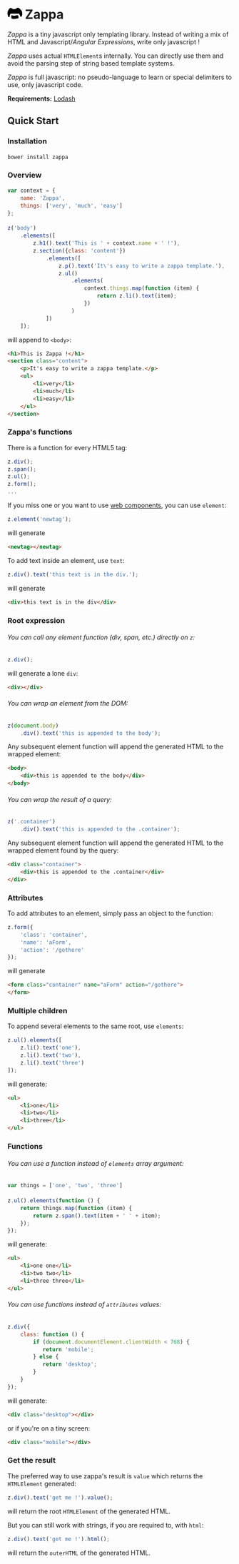 # <img src="https://raw.githubusercontent.com/giann/zappa/master/logo.png" alt="Zappa" height="25"> Zappa

*Zappa* is a tiny javascript only templating library. Instead of writing a mix of HTML and Javascript/*Angular Expressions*, write only javascript !

*Zappa* uses actual `HTMLElement`s internally. You can directly use them and avoid the parsing step of string based template systems.

*Zappa* is full javascript: no pseudo-language to learn or special delimiters to use, only javascript code.

**Requirements:** [Lodash](http://lodash.com/)

## Quick Start

### Installation

```shell
bower install zappa
```

### Overview

```javascript
var context = {
    name: 'Zappa',
    things: ['very', 'much', 'easy']
};

z('body')
    .elements([
        z.h1().text('This is ' + context.name + ' !'),
        z.section({class: 'content'})
            .elements([
                z.p().text('It\'s easy to write a zappa template.'),
                z.ul()
                    .elements(
                        context.things.map(function (item) {
                            return z.li().text(item); 
                        })
                    )
            ])
    ]);
```

will append to `<body>`:

```html
<h1>This is Zappa !</h1>
<section class="content">
    <p>It's easy to write a zappa template.</p>
    <ul>
        <li>very</li>
        <li>much</li>
        <li>easy</li>
    </ul>
</section>
```

### Zappa's functions

There is a function for every HTML5 tag:

```javascript
z.div();
z.span();
z.ul();
z.form();
...
```

If you miss one or you want to use [web components](http://www.polymer-project.org/), you can use `element`:


```javascript
z.element('newtag');
```

will generate

```html
<newtag></newtag>
```

To add text inside an element, use `text`:

```javascript
z.div().text('this text is in the div.');
```

will generate

```html
<div>this text is in the div</div>
```

### Root expression

###### You can call any element function (div, span, etc.) directly on `z`:

```javascript
z.div();
```

will generate a lone `div`:

```html
<div></div>
````

###### You can wrap an element from the DOM:

```javascript
z(document.body)
    .div().text('this is appended to the body');
```

Any subsequent element function will append the generated HTML to the wrapped element:

```html
<body>
    <div>this is appended to the body</div> 
</body>
````

###### You can wrap the result of a query:

```javascript
z('.container')
    .div().text('this is appended to the .container');
```

Any subsequent element function will append the generated HTML to the wrapped element found by the query:

```html
<div class="container">
    <div>this is appended to the .container</div> 
</div>
````

### Attributes

To add attributes to an element, simply pass an object to the function:

```javascript
z.form({
    'class': 'container',
    'name': 'aForm',
    'action': '/gothere'
});
```

will generate

```html
<form class="container" name="aForm" action="/gothere">
</form>
```

### Multiple children

To append several elements to the same root, use `elements`:

```javascript
z.ul().elements([
    z.li().text('one'),
    z.li().text('two'),
    z.li().text('three')
]);
```

will generate:

```html
<ul>
    <li>one</li>
    <li>two</li>
    <li>three</li>
</ul>
````

### Functions

###### You can use a function instead of `elements` array argument:

```javascript
var things = ['one', 'two', 'three']

z.ul().elements(function () {
    return things.map(function (item) {
        return z.span().text(item + ' ' + item);
    });
});
```

will generate:

```html
<ul>
    <li>one one</li>
    <li>two two</li>
    <li>three three</li>
</ul>
```

###### You can use functions instead of `attributes` values:

```javascript
z.div({
    class: function () {
        if (document.documentElement.clientWidth < 768) {
           return 'mobile';
        } else {
           return 'desktop';
        }
    }
});
```

will generate:

```html
<div class="desktop"></div>
```

or if you're on a tiny screen:

```html
<div class="mobile"></div>
```

### Get the result

The preferred way to use zappa's result is `value` which returns the `HTMLElement` generated:

```javascript
z.div().text('get me !').value();
```

will return the root `HTMLElement` of the generated HTML.

But you can still work with strings, if you are required to, with `html`:

```javascript
z.div().text('get me !').html();
```
will return the `outerHTML` of the generated HTML.
